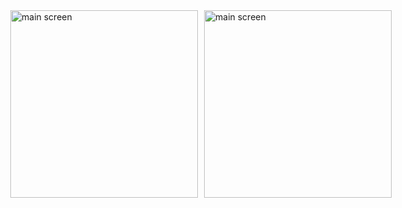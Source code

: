 <div style="display: flex; justify-content: center; align-items: center; gap: 10px;">
  <img src="https://github.com/user-attachments/assets/7a6dcdd3-82b3-4795-a100-6c6f1310edf3" alt="main screen" width="300" />
  <img src="[https://github.com/user-attachments/assets/7a6dcdd3-82b3-4795-a100-6c6f1310edf3](https://github.com/user-attachments/assets/5f99898b-56f4-49e0-9015-8ce7b2c47a68)" alt="main screen" width="300" />
</div>
